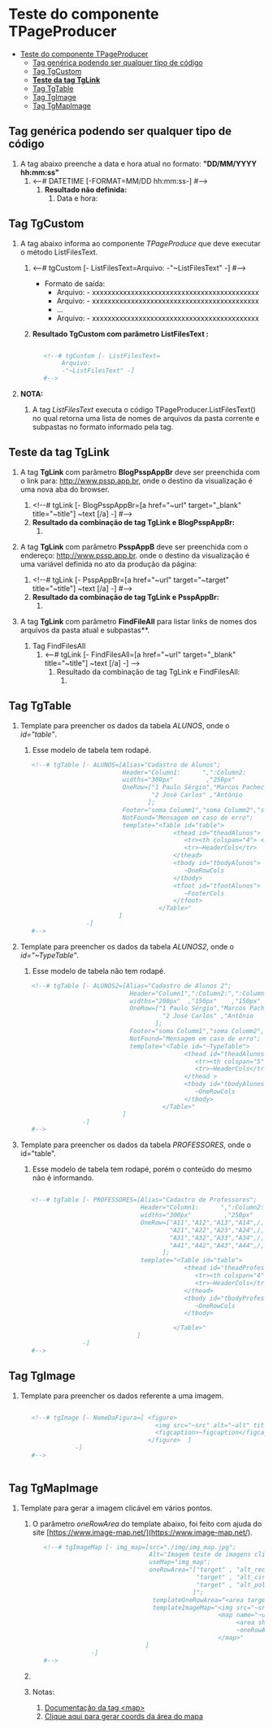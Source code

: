# Teste do componente TPageProducer

- [Teste do componente TPageProducer](#teste-do-componente-tpageproducer)
  - [Tag genérica podendo ser qualquer tipo de código](#tag-genérica-podendo-ser-qualquer-tipo-de-código)
  - [Tag TgCustom](#tag-tgcustom)
  - [**Teste da tag TgLink**](#teste-da-tag-tglink)
  - [Tag TgTable](#tag-tgtable)
  - [Tag TgImage](#tag-tgimage)
  - [Tag TgMapImage](#tag-tgmapimage)

## Tag genérica podendo ser qualquer tipo de código

1. A tag abaixo preenche a data e hora atual no formato: **"DD/MM/YYYY hh:mm:ss"**
   1. &lt;--# DATETIME [-FORMAT=MM/DD hh:mm:ss-] #-->
      1. **Resultado não definida:**
         1. Data e hora: <!--# DATETIME [-FORMAT=DD/MM/YYYY hh:mm:ss-] #-->

## Tag TgCustom

1. A tag abaixo informa ao componente _TPageProduce_ que deve executar o método ListFilesText.
   1. &lt;--# tgCustom [- ListFilesText=Arquivo: -"~ListFilesText" -] #-->
      - Formato de saída:
        - Arquivo: - xxxxxxxxxxxxxxxxxxxxxxxxxxxxxxxxxxxxxxxxxxx
        - Arquivo: - xxxxxxxxxxxxxxxxxxxxxxxxxxxxxxxxxxxxxxxxxxx
        - ...
        - Arquivo: - xxxxxxxxxxxxxxxxxxxxxxxxxxxxxxxxxxxxxxxxxxx
   2. **Resultado TgCustom com parâmetro ListFilesText :**

         ```html

            <!--# tgCustom [- ListFilesText=
                 Arquivo:
                 -"~ListFilesText" -]
            #-->

         ```

2. **NOTA:**
    1. A tag _ListFilesText_ executa o código TPageProducer.ListFilesText() no qual retorna uma lista de nomes de arquivos da pasta corrente e subpastas no formato informado pela tag.

## **Teste da tag TgLink**

1. A tag **TgLink** com parâmetro **BlogPsspAppBr** deve ser preenchida com o link para: http://www.pssp.app.br, onde o destino da visualização é uma nova aba do browser.
   1. &lt;!--# tgLink [- BlogPsspAppBr=[a href="~url" target="_blank" title="~title"] ~text [/a]  -] #-->
   2. **Resultado da combinação de tag TgLink e BlogPsspAppBr:**
      1. <!--# tgLink [- BlogPsspAppBr=[a href="~url" target="_blank" title="~title"] ~text [/a]  -] #-->

2. A tag **TgLink** com parâmetro **PsspAppB** deve ser preenchida com o endereço: http://www.pssp.app.br. onde o destino da visualização é uma variável definida no ato da produção da página:
   1. &lt;!--# tgLink [-  PsspAppBr=[a href="~url" target="~target" title="~title"] ~text [/a]  -] #-->
   2. **Resultado da combinação de tag TgLink e PsspAppBr:**
      1. <!--# tgLink [-  PsspAppBr=[a href="~url" target="~target" title="~title"] ~text [/a]  -] #-->

3. A tag **TgLink** com parâmetro **FindFileAll** para listar links de nomes dos arquivos da pasta atual e subpastas**.
    1. Tag FindFilesAll
       1. &lt;--# tgLink [- FindFilesAll=[a href="~url" target="_blank" title="~title"] ~text [/a]  -] -->
          1. Resultado da combinação de tag TgLink e FindFilesAll:
             1. <!--# tgLink [- FindFilesAll=[a href="~url" target="_blank" title="~title"] ~text [/a]  -] #-->

## Tag TgTable

1. Template para preencher os dados da tabela _ALUNOS_, onde o _id="table"_.
   1. Esse modelo de tabela tem rodapé.

   ```html
      <!--# tgTable [- ALUNOS=[Alias="Cadastro de Alunos";
                               Header="Column1:      ",":Column2:     ",":Column3      ",":Column4    ";
                               widths="300px"         ,"250px"         ,"150px"         ,"180px";
                               OneRow=["1 Paulo Sérgio","Marcos Pacheco","George Bruno  ","George Bruno",/,
                                       "2 José Carlos" ,"Antônio       ","Paulo Henrique","George Bruno",/,
                                      ];
                               Footer="soma Columm1","soma Columm2","soma Columm3","soma Columm4";
                               NotFound="Mensagem em caso de erro";
                               template="<Table id="table">
                                             <thead id="theadAlunos">
                                                <tr><th colspan="4"> <p  style="text-align: center">  ~Alias  </p> </th>  </tr> 
                                                <tr>~HeaderCols</tr> 
                                             </thead>
                                             <tbody id="tbodyAlunos">
                                                ~OneRowCols 
                                             </tbody>
                                             <tfoot id="tfootAlunos">
                                                ~FooterCols 
                                             </tfoot>
                                         </Table>"
                              ]
                     -]
      #-->

   ```
   <!--# tgTable [- ALUNOS=[Alias="Cadastro de Alunos";
                            Header="Column1:      ",":Column2:     ",":Column3      ",":Column4    ";
                            widths="300px"         ,"250px"         ,"150px"         ,"180px";
                            OneRow=["1 Paulo Sérgio","Marcos Pacheco","George Bruno  ","George Bruno",/,
                                    "2 José Carlos" ,"Antônio       ","Paulo Henrique","George Bruno",/,
                                   ];
                            Footer="soma Columm1","soma Columm2","soma Columm3","soma Columm4";
                            NotFound="Mensagem em caso de erro";
                            template="<Table id="table">
                                          <thead id="theadAlunos">
                                             <tr><th colspan="4"> <p  style="text-align: center">  ~Alias  </p> </th>  </tr> 
                                             <tr>~HeaderCols</tr> 
                                          </thead>
                                          <tbody id="tbodyAlunos">
                                             ~OneRowCols 
                                          </tbody>
                                          <tfoot id="tfootAlunos">
                                             ~FooterCols 
                                          </tfoot>
                                      </Table>"
                           ]
                  -]
         #-->

2. Template para preencher os dados da tabela _ALUNOS2_, onde o _id="~TypeTable"_.
   1. Esse modelo de tabela não tem rodapé.

   ```html
      <!--# tgTable [- ALUNOS2=[Alias="Cadastro de Alunos 2";
                                 Header="Column1",":Column2:",":Column3",":Column4","Column5";
                                 widths="200px"  ,"150px"    ,"150px"   ,"120px","150px";
                                 OneRow=["1 Paulo Sérgio","Marcos Pacheco","George Bruno  ","George Bruno","1",/,
                                          "2 José Carlos" ,"Antônio       ","Paulo Henrique","George Bruno","2",/,
                                        ];
                                 Footer="soma Columm1","soma Columm2","soma Columm3","soma Columm4","soma Columm5";
                                 NotFound="Mensagem em caso de erro";
                                 template="<Table id="~TypeTable">
                                                <thead id="theadAlunos2" >
                                                   <tr><th colspan="5"> <p  style="text-align: center">  ~Alias  </p> </th>  </tr> 
                                                   <tr>~HeaderCols</tr> 
                                                </thead >
                                                <tbody id="tbodyAlunos2">
                                                   ~OneRowCols 
                                                </tbody>                                                
                                          </Table>"
                               ]
                    -]
      #-->

   ```

   <!--# tgTable [- ALUNOS2=[Alias="Cadastro de Alunos 2";
                              Header="Column1",":Column2:",":Column3",":Column4","Column5";
                              widths="200px"  ,"150px"    ,"150px"   ,"120px","150px";
                              OneRow=["1 Paulo Sérgio","Marcos Pacheco","George Bruno  ","George Bruno","1",/,
                                       "2 José Carlos" ,"Antônio       ","Paulo Henrique","George Bruno","2",/,
                                       ];
                              Footer="soma Columm1","soma Columm2","soma Columm3","soma Columm4","soma Columm5";
                              NotFound="Mensagem em caso de erro";
                              template="<Table id="~TypeTable">
                                             <thead id="theadAlunos2" >
                                                <tr><th colspan="5"> <p  style="text-align: center">  ~Alias  </p> </th>  </tr> 
                                                <tr>~HeaderCols</tr> 
                                             </thead >
                                             <tbody id="tbodyAlunos2">
                                                ~OneRowCols 
                                             </tbody>                                                
                                       </Table>"
                              ]
                  -]
   #-->

3. Template para preencher os dados da tabela _PROFESSORES_, onde o id="table".
   1. Esse modelo de tabela tem rodapé, porém o conteúdo do mesmo não é informando.

   ```html

      <!--# tgTable [- PROFESSORES=[Alias="Cadastro de Professores";
                                    Header="Column1:      ",":Column2:     ",":Column3      ",":Column4    ";
                                    widths="300px"         ,"250px"         ,"150px"         ,"180px";
                                    OneRow=["A11","A12","A13","A14",/,
                                            "A21","A22","A23","A24",/,
                                            "A31","A32","A33","A34",/,
                                            "A41","A42","A43","A44",/,
                                          ];
                                    template="<Table id="table">
                                                <thead id="theadProfessores">
                                                   <tr><th colspan="4"> <p  style="text-align: center">  ~Alias  </p> </th>  </tr> 
                                                   <tr>~HeaderCols</tr> 
                                                </thead>
                                                <tbody id="tbodyProfessores">
                                                   ~OneRowCols 
                                                </tbody>

                                             </Table>"
                                   ]
                    -]
      #-->

   ```

   <!--# tgTable [- PROFESSORES=[Alias="Cadastro de Professores";
                                 Header="Column1:      ",":Column2:     ",":Column3      ",":Column4    ";
                                 widths="300px"         ,"250px"         ,"150px"         ,"180px";
                                 OneRow=["A11","A12","A13","A14",/,
                                          "A21","A22","A23","A24",/,
                                          "A31","A32","A33","A34",/,
                                          "A41","A42","A43","A44",/,
                                       ];
                                 template="<Table id="table">
                                             <thead id="theadProfessores">
                                                <tr><th colspan="4"> <p  style="text-align: center">  ~Alias  </p> </th>  </tr> 
                                                <tr>~HeaderCols</tr> 
                                             </thead>
                                             <tbody id="tbodyProfessores">
                                                ~OneRowCols 
                                             </tbody>
                                             <tfoot id="tfootProfessores">
                                                ~FooterCols 
                                             </tfoot>
                                          </Table>"
                                 ]
                  -]
   #-->

## Tag TgImage

1. Template para preencher os dados referente a uma imagem.

   ```html

      <!--# tgImage [- NomeDaFigura=[ <figure>
                                        <img src="~src" alt="~alt" title="~title" style="width:10%; height:10%">
                                        <figcaption>~figcaption</figcaption>
                                      </figure>  ]
                  -]      
      #-->
      
   ```

   <!--# tgImage [- NomeDaFigura=[ <figure>
                                      <img src="~src" alt="~alt" title="~title" style="width:10%; height:10%">
                                      <figcaption>~figcaption</figcaption>
                                   </figure>  ]
                 -]      
   #-->

## Tag TgMapImage

1. Template para gerar a imagem clicável em vários pontos.
   1. O parâmetro  _oneRowArea_ do template abaixo, foi feito com ajuda do site [https://www.image-map.net/](https://www.image-map.net/).

      ```html
         <!--# tgImageMap [- img_map=[src="./img/img_map.jpg"; 
                                      Alt="Imagem teste de imagens clicáveis";
                                      useMap="img_map";
                                      oneRowArea="["target" , "alt_rect"   , "title_rect"   , "href_rect.html"   , "19,53,66,107", "rect",
                                                   "target" , "alt_circle" , "title_circle" , "href_circle.html" , "126,85,34","circle", 
                                                   "target" , "alt_poly"   , "title_poly"   , "href_poly.html"   , "202,54,266,52,265,98,247,93,233,97,222,101,207,103,198,98","poly"
                                                  ]";
                                       templateOneRowArea="<area target="~target" alt="~alt" title="~title" href="~href" coords="~coords" shape="~shape">";
                                       templateImageMap="<img src="~src" Alt="~alt" usemap="#~useMap">
                                                         <map name="~useMap" Alt="~Alt">
                                                              <area shape="default" nohref />
                                                              ~oneRowArea
                                                         </map>"
                                     ]
                      -] 
         #-->

      ```

   2. <!--# tgImageMap [- img_map=[src="./img/img_map.jpg"; 
                                   Alt="Imagem teste de imagens clicáveis";
                                   useMap="img_map";
                                   oneRowArea="["target" , "alt_rect"   , "title_rect"   , "href_rect.html"   , "19,53,66,107", "rect",
                                                "target" , "alt_circle" , "title_circle" , "href_circle.html" , "126,85,34","circle", 
                                                "target" , "alt_poly"   , "title_poly"   , "href_poly.html"   , "202,54,266,52,265,98,247,93,233,97,222,101,207,103,198,98","poly"
                                               ]";
                                    templateOneRowArea="<area target="~target" alt="~alt" title="~title" href="~href" coords="~coords" shape="~shape">";
                                    templateImageMap="<img src="~src" Alt="~alt" usemap="#~useMap">
                                                       <map name="~useMap" Alt="~Alt">
                                                          <area shape="default" nohref />
                                                          ~oneRowArea
                                                       </map>"
                                  ]
                      -] 
      #-->

   3. Notas:
      1. [Documentação da tag &lt;map&gt;](https://developer.mozilla.org/pt-BR/docs/Web/HTML/Element/area)
      2. [Clique aqui para gerar coords da área do mapa](https://www.image-map.net)      

<!-- O código abaixo deve ser inserido na tag <head></head>.

       <style>

         thead {
            display: block;
            background-color: #bfc2c4;         
            border: 1px solid #333;
            padding: 3px;
            border-radius: 5px;
   
         }
   
         tbody {
            display: block;
            background-color: #eaedef;
            border: 1px solid #333;
            overflow-y: scroll;
            overflow-x: hidden;
            height: 100px;
            padding: 3px;
            /*color:blue;*/
            border-radius: 5px;
   
         }
   
         tfoot {
            display: block;         
            background-color: #bfc2c4;         
            border: 1px solid #333;
            padding: 3px;
            border-radius: 5px;
      
         }
   
         table {
            font-family: "Times New Roman", Times, serif;   
            table-layout: fixed;
            border-collapse: collapse;
            /*width: 0%;*/
            /*margin-bottom : .5em;*/
            /*table-layout: fixed;*/
            text-align: center;      
         }
   
         th, td {
            border: solid 1px;
            padding: 0
         }

         table th {
            background-color: #bfc2c4;
         }
         
         Table tr:nth-child(even){background-color: #f2f2f2;}   
         Table tr:hover {background-color: #ddd;}
         
      </style>
   
      <style>
      
         #miTable1 {
            font-family: "Times New Roman", Times, serif;
            border-collapse: collapse;
            /* width: 100%; */
         }
   
         #miTable1 td, #miTable1 th {
            border: 1px solid #ddd;
            padding:3px;
         }
         #miTable1 th {
            background-color: #bfc2c4;
         }
         
   
         #miTable1 tr:nth-child(even){background-color: #f2f2f2;} 
         #miTable1 tr:hover {background-color: #ddd;}
   
         #miTable1 th {
            padding-top: 3px;
            padding-bottom: 3px;
            text-align: left;         
            background-color: #bfc2c4;                        
            text-align: right;
         }
   
      </style>
   
      <link type="text/css" href="./css/Alunos.css"  rel="stylesheet"/>
      <link type="text/css" href="./css/Alunos2.css"  rel="stylesheet"/>
      <link type="text/css" href="./css/Professores.css" rel="stylesheet" />        

-->
